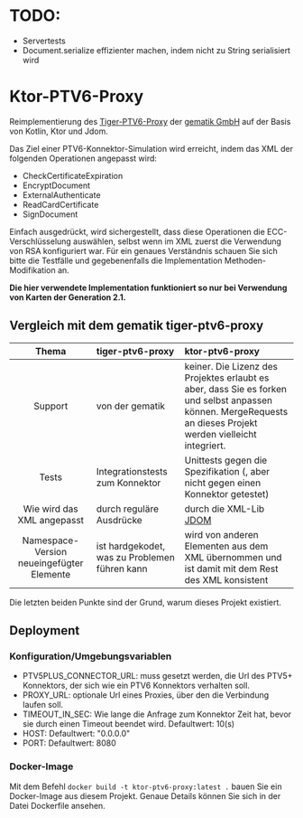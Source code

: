 # TODO:
- Servertests
- Document.serialize effizienter machen, indem nicht zu String serialisiert wird

# Ktor-PTV6-Proxy

Reimplementierung des [Tiger-PTV6-Proxy](https://github.com/gematik/tiger-ptv6-proxy) der [gematik GmbH](https://www.gematik.de/)
auf der Basis von Kotlin, Ktor und Jdom.

Das Ziel einer PTV6-Konnektor-Simulation wird erreicht, indem das XML der folgenden Operationen angepasst wird:
- CheckCertificateExpiration
- EncryptDocument
- ExternalAuthenticate
- ReadCardCertificate
- SignDocument

Einfach ausgedrückt, wird sichergestellt, dass diese Operationen die ECC-Verschlüsselung auswählen, selbst wenn im XML
zuerst die Verwendung von RSA konfiguriert war. Für ein genaues Verständnis schauen Sie sich bitte die Testfälle und
gegebenenfalls die Implementation Methoden-Modifikation an.

**Die hier verwendete Implementation funktioniert so nur bei Verwendung von Karten der Generation 2.1.**

## Vergleich mit dem gematik tiger-ptv6-proxy
|                   Thema                   | tiger-ptv6-proxy                              | ktor-ptv6-proxy                                                                                                                                                |
|:-----------------------------------------:|:----------------------------------------------|:---------------------------------------------------------------------------------------------------------------------------------------------------------------|
|                  Support                  | von der gematik                               | keiner. Die Lizenz des Projektes erlaubt es aber, dass Sie es forken und selbst anpassen können. MergeRequests an dieses Projekt werden vielleicht integriert. |
|                   Tests                   | Integrationstests zum Konnektor               | Unittests gegen die Spezifikation (, aber nicht gegen einen Konnektor getestet)                                                                                |
|        Wie wird das XML angepasst         | durch reguläre Ausdrücke                      | durch die XML-Lib [JDOM](http://www.jdom.org/)                                                                                                                 |
| Namespace-Version neueingefügter Elemente | ist hardgekodet, was zu Problemen führen kann | wird von anderen Elementen aus dem XML übernommen und ist damit mit dem Rest des XML konsistent                                                                |

Die letzten beiden Punkte sind der Grund, warum dieses Projekt existiert.

## Deployment

### Konfiguration/Umgebungsvariablen

- PTV5PLUS_CONNECTOR_URL: muss gesetzt werden, die Url des PTV5+ Konnektors, der sich wie ein PTV6 Konnektors verhalten soll.
- PROXY_URL: optionale Url eines Proxies, über den die Verbindung laufen soll.
- TIMEOUT_IN_SEC: Wie lange die Anfrage zum Konnektor Zeit hat, bevor sie durch einen Timeout beendet wird. Defaultwert: 10(s) 
- HOST: Defaultwert: "0.0.0.0"
- PORT: Defaultwert: 8080

### Docker-Image

Mit dem Befehl `docker build -t ktor-ptv6-proxy:latest .` bauen Sie ein Docker-Image aus diesem Projekt.
Genaue Details können Sie sich in der Datei Dockerfile ansehen.
